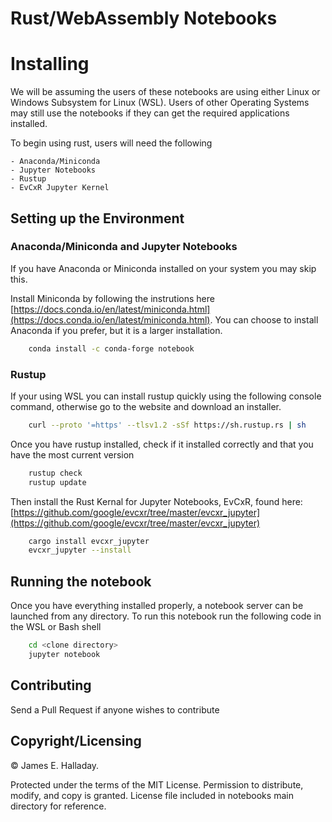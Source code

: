 # Rust/WebAssembly Notebooks

# Installing 

We will be assuming the users of these notebooks are using either Linux or Windows Subsystem for Linux (WSL). Users of other Operating Systems may still use the notebooks if they can get the required applications installed.

To begin using rust, users will need the following

    - Anaconda/Miniconda
    - Jupyter Notebooks
    - Rustup
    - EvCxR Jupyter Kernel


## Setting up the Environment

### Anaconda/Miniconda and Jupyter Notebooks

If you have Anaconda or Miniconda installed on your system you may skip this.

Install Miniconda by following the instrutions here [https://docs.conda.io/en/latest/miniconda.html](https://docs.conda.io/en/latest/miniconda.html). You can choose to install Anaconda if you prefer, but it is a larger installation.



```bash 
    conda install -c conda-forge notebook    
```

### Rustup

If your using WSL you can install rustup quickly using the following console command, otherwise go to the website and download an installer.

```bash
    curl --proto '=https' --tlsv1.2 -sSf https://sh.rustup.rs | sh
```

Once you have rustup installed, check if it installed correctly and that you have the most current version

```bash
    rustup check
    rustup update
```

Then install the Rust Kernal for Jupyter Notebooks, EvCxR, found here: [https://github.com/google/evcxr/tree/master/evcxr_jupyter](https://github.com/google/evcxr/tree/master/evcxr_jupyter)

```bash
    cargo install evcxr_jupyter
    evcxr_jupyter --install
```


##  Running the notebook

Once you have everything installed properly, a notebook server can be launched from any directory. To run this notebook run the following code in the WSL or Bash shell

```bash
    cd <clone directory>
    jupyter notebook
```

## Contributing

Send a Pull Request if anyone wishes to contribute

## Copyright/Licensing

&copy; James E. Halladay.

Protected under the terms of the MIT License. Permission to distribute, modify, and copy is granted. License file included in notebooks main directory for reference.
